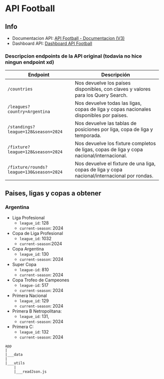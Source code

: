 # API Football

## Info

- Documentacion API: [API Football - Documentacion (V3)](https://www.api-football.com/documentation-v3)
- Dashboard API: [Dashboard API Football](https://dashboard.api-football.com/)

### Descripcion endpoints de la API original (todavia no hice ningun endpoint xd)

| Endpoint    |Descripción                                                          |
|-------------|----------------------------------------------------------------------|
| `/countries`|Nos devuelve los países disponibles, con claves y valores para los Query Search. |
| `/leagues?country=Argentina` | Nos devuelve todas las ligas, copas de liga y copas nacionales disponibles por paises. |
| `/standings?league=128&season=2024` | Nos devuelve las tablas de posiciones por liga, copa de liga y temporada. |
| `/fixture?league=128&season=2024` | Nos devuelve los fixture completos de ligas, copas de liga y copa nacional/internacional. |
| `/fixture/rounds?league=130&season=2024` | Nos devuelve el fixture de una liga, copas de liga y copa nacional/internacional por rondas. |

## Paises, ligas y copas a obtener

### Argentina

- Liga Profesional
  - `league_id`: 128
  - `current-season`: 2024
- Copa de Liga Profesional
  - `league_id`: 1032
  - `current-season`:2024
- Copa Argentina
  - `league_id`: 130
  - `current-season`: 2024
- Super Copa
  - `league-id`: 810
  - `current-season`: 2024
- Copa Trofeo de Campeones
  - `league-id`: 517
  - `current-season`: 2024
- Primera Nacional
  - `league_id`: 129
  - `current-season`: 2024
- Primera B Netropolitana:
  - `league_id`: 131,
  - `current-season`: 2024
- Primera C:
  - `league_id`: 132
  - `current-season`: 2024
  

```
app
|
|___data
|
|___utils
    |
    |___readJson.js
```
